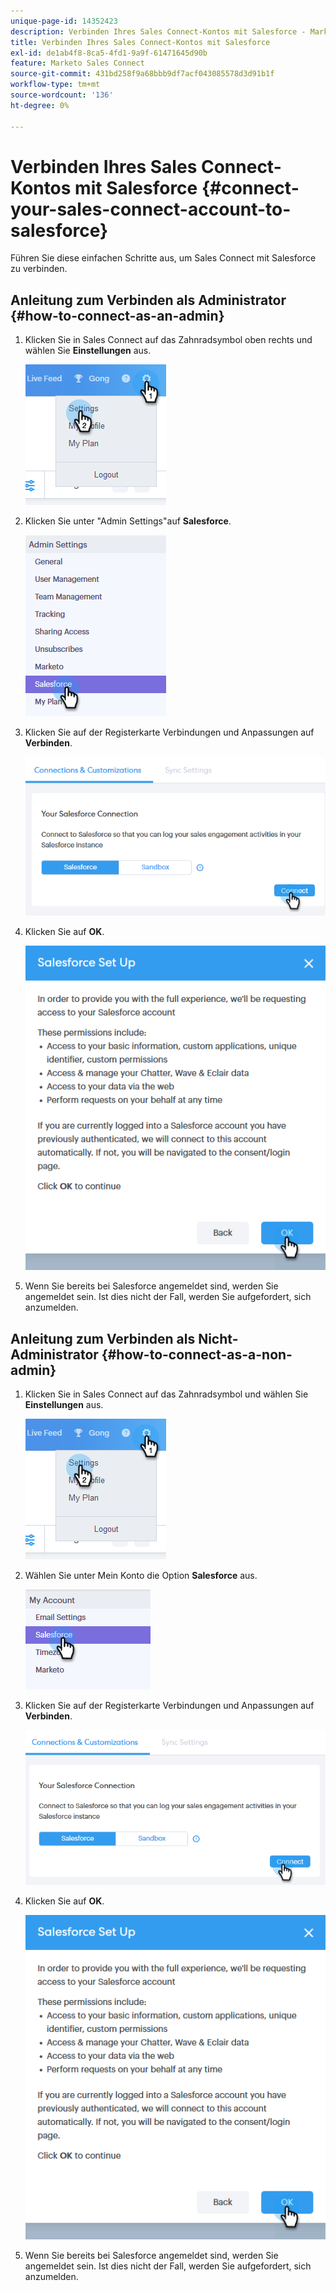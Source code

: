 ```yaml
---
unique-page-id: 14352423
description: Verbinden Ihres Sales Connect-Kontos mit Salesforce - Marketo Docs - Produktdokumentation
title: Verbinden Ihres Sales Connect-Kontos mit Salesforce
exl-id: de1ab4f8-8ca5-4fd1-9a9f-61471645d90b
feature: Marketo Sales Connect
source-git-commit: 431bd258f9a68bbb9df7acf043085578d3d91b1f
workflow-type: tm+mt
source-wordcount: '136'
ht-degree: 0%

---
```


# Verbinden Ihres Sales Connect-Kontos mit Salesforce {#connect-your-sales-connect-account-to-salesforce}

Führen Sie diese einfachen Schritte aus, um Sales Connect mit Salesforce zu verbinden.

## Anleitung zum Verbinden als Administrator {#how-to-connect-as-an-admin}

1. Klicken Sie in Sales Connect auf das Zahnradsymbol oben rechts und wählen Sie **Einstellungen** aus.

   ![](assets/one.png)

1. Klicken Sie unter &quot;Admin Settings&quot;auf **Salesforce**.

   ![](assets/six.png)

1. Klicken Sie auf der Registerkarte Verbindungen und Anpassungen auf **Verbinden**.

   ![](assets/seven.png)

1. Klicken Sie auf **OK**.

   ![](assets/four.png)

1. Wenn Sie bereits bei Salesforce angemeldet sind, werden Sie angemeldet sein. Ist dies nicht der Fall, werden Sie aufgefordert, sich anzumelden.

## Anleitung zum Verbinden als Nicht-Administrator {#how-to-connect-as-a-non-admin}

1. Klicken Sie in Sales Connect auf das Zahnradsymbol und wählen Sie **Einstellungen** aus.

   ![](assets/one.png)

1. Wählen Sie unter Mein Konto die Option **Salesforce** aus.

   ![](assets/two.png)

1. Klicken Sie auf der Registerkarte Verbindungen und Anpassungen auf **Verbinden**.

   ![](assets/three.png)

1. Klicken Sie auf **OK**.

   ![](assets/four.png)

1. Wenn Sie bereits bei Salesforce angemeldet sind, werden Sie angemeldet sein. Ist dies nicht der Fall, werden Sie aufgefordert, sich anzumelden.
